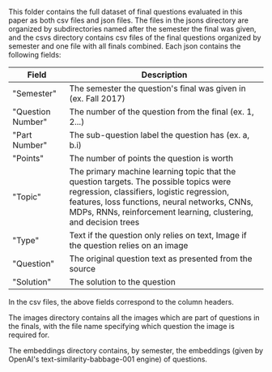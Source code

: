 This folder contains the full dataset of final questions evaluated in this paper as both csv files and json files. The files in the jsons directory are organized by subdirectories named after the semester the final was given, and the csvs directory contains csv files of the final questions organized by semester and one file with all finals combined. Each json contains the following fields:

| Field | Description |
| ----- | ----------- |
| "Semester" | The semester the question's final was given in (ex. Fall 2017)|
| "Question Number" | The number of the question from the final (ex. 1, 2...) |
| "Part Number" | The sub-question label the question has (ex. a, b.i) |
| "Points" | The number of points the question is worth |
| "Topic" | The primary machine learning topic that the question targets. The possible topics were regression, classifiers, logistic regression, features, loss functions, neural networks, CNNs, MDPs, RNNs, reinforcement learning, clustering, and decision trees |
| "Type" | Text if the question only relies on text, Image if the question relies on an image |
| "Question" | The original question text as presented from the source |
| "Solution" | The solution to the question |

In the csv files, the above fields correspond to the column headers.

The images directory contains all the images which are part of questions in the finals, with the file name specifying which question the image is required for.

The embeddings directory contains, by semester, the embeddings (given by OpenAI's text-similarity-babbage-001 engine) of questions.
